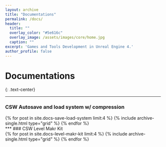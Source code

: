 ```yaml
---
layout: archive
title: "Documentations"
permalink: /docs/
header:
  title: ""
  overlay_color: "#5e616c"
  overlay_image: /assets/images/core/home.jpg
  caption: ""
excerpt: 'Games and Tools Development in Unreal Engine 4.'
author_profile: false
---
```


# <i class="fa fa-book"></i> Documentations
{: .text-center}
***
### CSW Autosave and load system w/ compression
<div class="grid__wrapper">
  {% for post in site.docs-save-load-system limit:4 %}
    {% include archive-single.html type="grid" %}
  {% endfor %}
</div>
***
### CSW Level Makr Kit
<div class="grid__wrapper">
  {% for post in site.docs-level-makr-kit limit:4 %}
    {% include archive-single.html type="grid" %}
  {% endfor %}
</div>